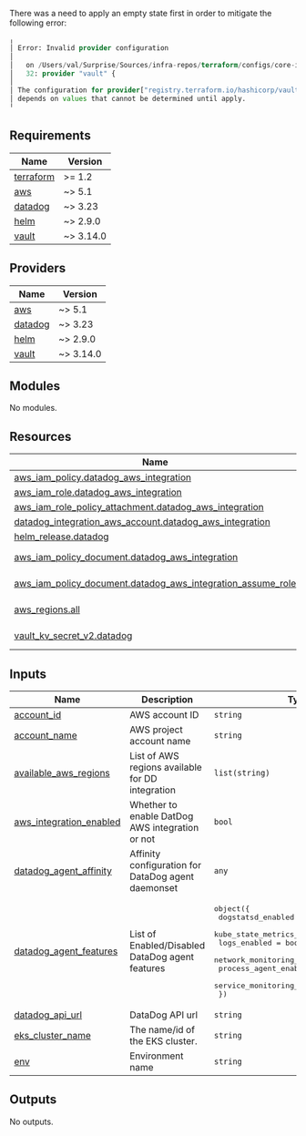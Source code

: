 There was a need to apply an empty state first in order to mitigate the following error:
```terraform
╷
│ Error: Invalid provider configuration
│ 
│   on /Users/val/Surprise/Sources/infra-repos/terraform/configs/core-infra/terraform/environments/prod/datadog/.terragrunt-cache/60T8JZMuN3fynIu7n2XiaAu2OPU/aiQuCEJyr-rQyyElM3oTgnwrPec/datadog/generated_providers.tf line 32:
│   32: provider "vault" {
│ 
│ The configuration for provider["registry.terraform.io/hashicorp/vault"]
│ depends on values that cannot be determined until apply.
╵
```

<!-- BEGIN_TF_DOCS -->
## Requirements

| Name | Version |
|------|---------|
| <a name="requirement_terraform"></a> [terraform](#requirement\_terraform) | >= 1.2 |
| <a name="requirement_aws"></a> [aws](#requirement\_aws) | ~> 5.1 |
| <a name="requirement_datadog"></a> [datadog](#requirement\_datadog) | ~> 3.23 |
| <a name="requirement_helm"></a> [helm](#requirement\_helm) | ~> 2.9.0 |
| <a name="requirement_vault"></a> [vault](#requirement\_vault) | ~> 3.14.0 |

## Providers

| Name | Version |
|------|---------|
| <a name="provider_aws"></a> [aws](#provider\_aws) | ~> 5.1 |
| <a name="provider_datadog"></a> [datadog](#provider\_datadog) | ~> 3.23 |
| <a name="provider_helm"></a> [helm](#provider\_helm) | ~> 2.9.0 |
| <a name="provider_vault"></a> [vault](#provider\_vault) | ~> 3.14.0 |

## Modules

No modules.

## Resources

| Name | Type |
|------|------|
| [aws_iam_policy.datadog_aws_integration](https://registry.terraform.io/providers/hashicorp/aws/latest/docs/resources/iam_policy) | resource |
| [aws_iam_role.datadog_aws_integration](https://registry.terraform.io/providers/hashicorp/aws/latest/docs/resources/iam_role) | resource |
| [aws_iam_role_policy_attachment.datadog_aws_integration](https://registry.terraform.io/providers/hashicorp/aws/latest/docs/resources/iam_role_policy_attachment) | resource |
| [datadog_integration_aws_account.datadog_aws_integration](https://registry.terraform.io/providers/DataDog/datadog/latest/docs/resources/integration_aws_account) | resource |
| [helm_release.datadog](https://registry.terraform.io/providers/hashicorp/helm/latest/docs/resources/release) | resource |
| [aws_iam_policy_document.datadog_aws_integration](https://registry.terraform.io/providers/hashicorp/aws/latest/docs/data-sources/iam_policy_document) | data source |
| [aws_iam_policy_document.datadog_aws_integration_assume_role](https://registry.terraform.io/providers/hashicorp/aws/latest/docs/data-sources/iam_policy_document) | data source |
| [aws_regions.all](https://registry.terraform.io/providers/hashicorp/aws/latest/docs/data-sources/regions) | data source |
| [vault_kv_secret_v2.datadog](https://registry.terraform.io/providers/hashicorp/vault/latest/docs/data-sources/kv_secret_v2) | data source |

## Inputs

| Name | Description | Type | Default | Required |
|------|-------------|------|---------|:--------:|
| <a name="input_account_id"></a> [account\_id](#input\_account\_id) | AWS account ID | `string` | n/a | yes |
| <a name="input_account_name"></a> [account\_name](#input\_account\_name) | AWS project account name | `string` | n/a | yes |
| <a name="input_available_aws_regions"></a> [available\_aws\_regions](#input\_available\_aws\_regions) | List of AWS regions available for DD integration | `list(string)` | n/a | yes |
| <a name="input_aws_integration_enabled"></a> [aws\_integration\_enabled](#input\_aws\_integration\_enabled) | Whether to enable DatDog AWS integration or not | `bool` | n/a | yes |
| <a name="input_datadog_agent_affinity"></a> [datadog\_agent\_affinity](#input\_datadog\_agent\_affinity) | Affinity configuration for DataDog agent daemonset | `any` | `{}` | no |
| <a name="input_datadog_agent_features"></a> [datadog\_agent\_features](#input\_datadog\_agent\_features) | List of Enabled/Disabled DataDog agent features | <pre>object({<br>    dogstatsd_enabled               = bool<br>    kube_state_metrics_core_enabled = bool<br>    logs_enabled                    = bool<br>    network_monitoring_enabled      = bool<br>    process_agent_enabled           = bool<br>    service_monitoring_enabled      = bool<br>  })</pre> | n/a | yes |
| <a name="input_datadog_api_url"></a> [datadog\_api\_url](#input\_datadog\_api\_url) | DataDog API url | `string` | `"https://api.us5.datadoghq.com/"` | no |
| <a name="input_eks_cluster_name"></a> [eks\_cluster\_name](#input\_eks\_cluster\_name) | The name/id of the EKS cluster. | `string` | n/a | yes |
| <a name="input_env"></a> [env](#input\_env) | Environment name | `string` | n/a | yes |

## Outputs

No outputs.
<!-- END_TF_DOCS -->